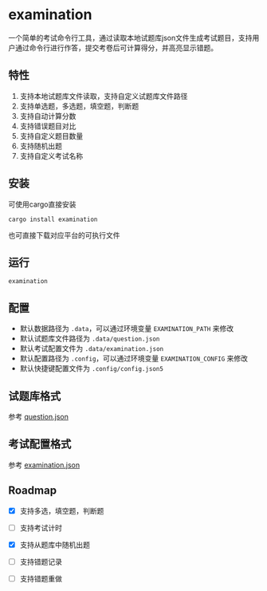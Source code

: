 # examination

一个简单的考试命令行工具，通过读取本地试题库json文件生成考试题目，支持用户通过命令行进行作答，提交考卷后可计算得分，并高亮显示错题。

## 特性

1. 支持本地试题库文件读取，支持自定义试题库文件路径
2. 支持单选题，多选题，填空题，判断题
3. 支持自动计算分数
4. 支持错误题目对比
5. 支持自定义题目数量
6. 支持随机出题
7. 支持自定义考试名称

## 安装

可使用cargo直接安装

```shell
cargo install examination
```

也可直接下载对应平台的可执行文件

## 运行

```shell
examination
```

## 配置

- 默认数据路径为 `.data`，可以通过环境变量 `EXAMINATION_PATH` 来修改
- 默认试题库文件路径为 `.data/question.json`
- 默认考试配置文件为 `.data/examination.json`
- 默认配置路径为 `.config`，可以通过环境变量 `EXAMINATION_CONFIG` 来修改
- 默认快捷键配置文件为 `.config/config.json5`

## 试题库格式

参考 [question.json](./.data/question.json)

## 考试配置格式

参考 [examination.json](./.data/examination.json)

## Roadmap

- [X] 支持多选，填空题，判断题
- [ ] 支持考试计时
- [X] 支持从题库中随机出题
- [ ] 支持错题记录
- [ ] 支持错题重做



